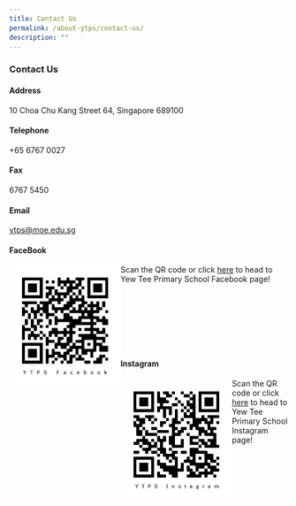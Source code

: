 ```yaml
---
title: Contact Us
permalink: /about-ytps/contact-us/
description: ""
---
```

### Contact Us

#### Address
10 Choa Chu Kang Street 64, Singapore 689100

#### Telephone
+65 6767 0027

#### Fax
6767 5450

#### Email
[ytps@moe.edu.sg](mailto:ytps@moe.edu.sg)

#### FaceBook

<img src="/images/YTPS%20FB%20QR%20Code.jpg" style="width:40%;" align = "left">

Scan the QR code or click [here](https://www.facebook.com/theyewteeprimaryschool/) to head to Yew Tee Primary School Facebook page!

<br> <br> <br> <br>
<br> <br>

#### Instagram

<img src="/images/YTPS%20IG%20QR%20Code.jpg" style="width:40%;" align = "left">

Scan the QR code or click [here](https://www.instagram.com/theyewteeprimaryschool/) to head to Yew Tee Primary School Instagram page!